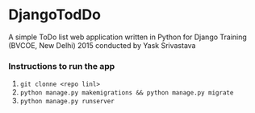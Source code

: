 # DjangoTodDo
A simple ToDo list web application written in Python for Django Training (BVCOE, New Delhi) 2015 conducted by Yask Srivastava

### Instructions to run the app

1. `git clonne <repo linl> `
2. `python manage.py makemigrations && python manage.py migrate`
3. `python manage.py runserver`

